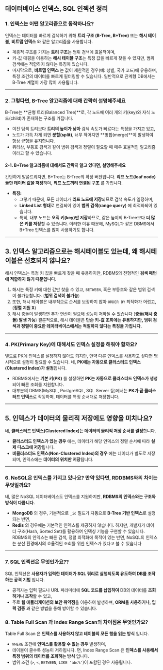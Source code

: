## 데이터베이스 인덱스, SQL 인젝션 정리

### 1. 인덱스는 어떤 알고리즘으로 동작하나요?
인덱스는 데이터를 빠르게 검색하기 위해 **트리 구조 (B-Tree, B+Tree)** 또는 **해시 테이블**, **비트맵 인덱스** 와 같은 알고리즘을 사용합니다. 
- 계층적 구조를 가지는 **트리 구조**는 범위 검색에 효율적이며,  
- 키-값 매핑을 이용하는 **해시 테이블 구조**는 특정 값을 빠르게 찾을 수 있지만, 범위 검색에는 적합하지 않다는 특징이 있습니다.   
- 마지막으로, **비트맵 인덱스** 는 값이 제한적인 경우(예: 성별, 국가 코드)에 유용하며, 특정 조건의 데이터를 빠르게 필터링할 수 있습니다.
일반적으로 관계형 DB에서는 B-Tree 계열이 가장 많이 사용됩니다. 
---

### 2. 그렇다면, B-Tree 알고리즘에 대해 간략히 설명해주세요
B-Tree는 **균형 트리(Balanced Tree)**로, 각 노드에 여러 개의 키(key)와 자식 노드(child)가 존재하는 구조를 가집니다.
- 이진 탐색 트리보다 **트리의 높이가 낮아** 검색 속도가 빠르다는 특징을 가지고 있고, 
- 노드가 가득 차게 되면 **분할(split)**, 너무 적어지면 **병합(merge)**이 발생하여 항상 균형을 유지합니다.
- 쿼리상, 부등호 검색과 같이 범위 검색과 정렬이 필요할 때 매우 효율적인 알고리즘이라고 할 수 있습니다.  

#### 2-1. B+Tree 알고리즘에 대해서도 간략히 알고 있다면, 설명해주세요
간단하게 말씀드리자면, B+Tree는 B-Tree의 확장 버전입니다. **리프 노드(leaf node)들만 데이터 값을 저장**하며, **리프 노드끼리 연결된 구조** 를 가집니다.  
- **특징:**  
  - 그렇기 때문에, 모든 데이터가 **리프 노드에 저장**되므로 검색 속도가 일정하며,  
  - **Linked List 형태**로 연결되어 있어 **범위 검색(range query)** 에 최적화되어 있습니다. 
  - 특히, 내부 노드는 **오직 키(key)만 저장**하므로, 같은 높이의 B-Tree보다 **더 많은 키를 저장**할 수 있습니다. 
이러한 이유 때문에, MySQL과 같은 DBMS에서 B+Tree 인덱스를 많이 사용하기도 합니다. 
---

## 3. 인덱스 알고리즘으로는 해시테이블도 있는데, 왜 해시테이블은 선호되지 않나요?
해시 인덱스는 특정 키 값을 빠르게 찾을 때 유용하지만, RDBMS의 전형적인 **검색 패턴에 적합하지 않기 때문입니다**.  
1. 해시는 특정 키에 대한 값만 찾을 수 있고, `BETWEEN`, 혹은 부등호와 같은 범위 검색이 불가능합니다. (**범위 검색이 불가능**)
2. 또한, 해시 테이블은 내부적으로 순서를 보장하지 않아 `ORDER BY` 최적화가 어렵고,  (**정렬 지원 X**)
3. 해시 충돌이 발생하면 추가 연산이 필요해 성능이 저하될 수 있습니다 (**충돌(해시 충돌) 발생 가능**)
결론적으로, 해시 테이블은 **단순 키-값 조회에는 유용하지만, 범위 검색과 정렬이 중요한 데이터베이스에서는 적절하지 않다는 특징을 가집니다.**  

---

### 4. PK(Primary Key)에 대해서도 인덱스 설정을 해줘야 할까요?
별도로 PK에 인덱스를 설정하지 않아도 되지만, 만약 다른 인덱스를 사용하고 싶다면 명시적으로 설정이 필요할 수 있습니다.
네, **PK에는 자동으로 클러스터드 인덱스(Clustered Index)가 설정**됩니다.  
- RDBMS에서는 **기본 키(PK)** 를 설정하면 **PK는 자동으로 클러스터드 인덱스가 생성** 되어 빠른 조회를 지원합니다.  
- 대부분의 DBMS(MySQL, PostgreSQL, SQL Server 등)에서는 **PK가 곧 클러스터드 인덱스**로 작동하며, 데이터를 특정 순서대로 저장합니다.

---

## 5. 인덱스가 데이터의 물리적 저장에도 영향을 미치나요?
네, **클러스터드 인덱스(Clustered Index)는 데이터의 물리적 저장 순서를 결정**합니다.  
- **클러스터드 인덱스가 있는 경우** 에는, 데이터가 해당 인덱스의 정렬 순서에 따라 **실제 디스크에 저장**됩니다.  
- **비클러스터드 인덱스(Non-Clustered Index)의 경우** 에는 데이터가 별도로 저장되며, 인덱스에는 **데이터의 위치만 저장**됩니다.  

---

### 6. NoSQL은 인덱스를 가지고 있나요? 만약 있다면, RDDBMS와의 차이는 무엇일까요?
네, 많은 NoSQL 데이터베이스도 인덱스를 지원하지만, **RDBMS의 인덱스와는 구조와 방식이 다릅니다.**  
- **MongoDB** 의 경우, 기본적으로 `_id` 필드가 자동으로 **B-Tree 기반 인덱스**로 설정되는 반면, 
- **Redis** 의 경우에는 기본적인 인덱스를 제공하지 않습니다. 하지만, 개발자가 데이터 구조(Hash, Sorted Set)를 활용하여 인덱싱 기능을 구현할 수 있습니다.   
RDBMS의 인덱스는 빠른 검색, 정렬 최적화에 목적이 있는 반면, NoSQL의 인덱스는 분산 환경에서의 효율적인 조회를 위한 인덱스가 있다고 볼 수 있습니다
---

### 7. SQL 인젝션은 무엇인가요??
SQL 인젝션은 **사용자가 입력한 데이터가 SQL 쿼리로 실행되도록 유도하여 DB를 조작하는 공격 기법** 입니다. 
- 공격자는 입력 필드나 URL 파라미터에 **SQL 코드를 삽입하여** DB의 데이터를 **조회하거나 조작**할 수 있고, 
- 주로 **웹 애플리케이션의 보안 취약점**을 이용하여 발생하며, **ORM을 사용하거나, 입력 검증** 과 같은 방법을 통해 방어할 수 있습니다. 


### 8. Table Full Scan 과 Index Range Scan의 차이점은 무엇인가요?
Table Full Scan 은 **인덱스를 사용하지 않고 테이블의 모든 행을 읽는 방식** 입니다.
- `WHERE` 조건에 **인덱스를 활용할 수 없는 경우** 발생하며,
- 테이블이 클수록 성능이 저하됩니다.
  면, Index Range Scan 은 **인덱스를 사용해서 특정 범위의 데이터를 조회하는 방식** 입니다.
- 범위 조건 (`>`, `<`, `BETWEEN`, `LIKE 'abc%'`)이 포함된 경우 사용됩니다. 

